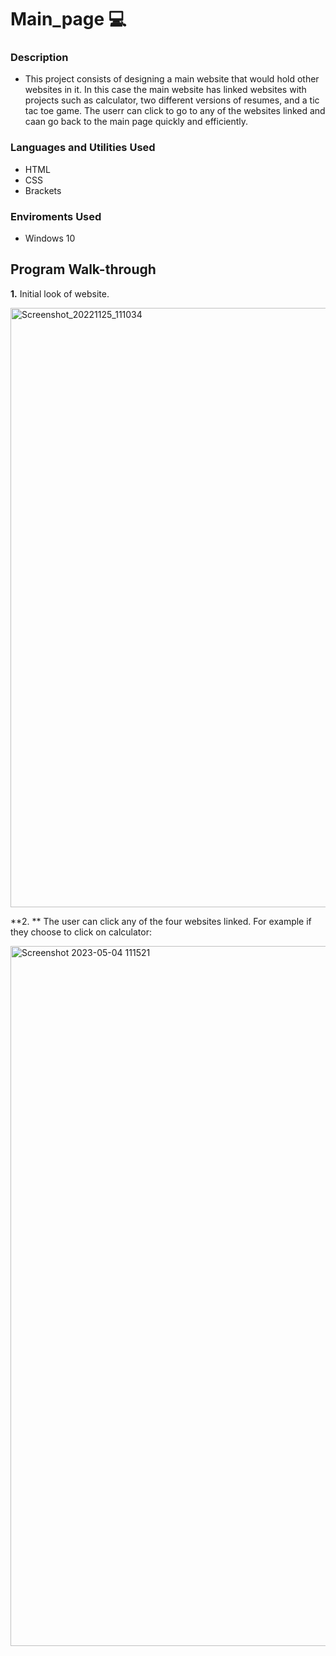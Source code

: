 # Main_page 💻
### Description
- This project consists of designing a main website that would hold other websites in it. In this case the main website has linked websites with projects such as calculator, two different versions of resumes, and a tic tac toe game. The userr can click to go to any of the websites linked and caan go back to the main page quickly and efficiently.

### Languages and Utilities Used
- HTML
- CSS
- Brackets
### Enviroments Used
- Windows 10
## Program Walk-through
**1.**  Initial look of website.

<img width="959" alt="Screenshot_20221125_111034" src="https://user-images.githubusercontent.com/116442206/236882388-b86be5f1-bff4-4406-92d0-0a91d090e56f.png">

**2. ** The user can click any of the four websites linked. For example if they choose to click on calculator: 


<img width="1120" alt="Screenshot 2023-05-04 111521" src="https://user-images.githubusercontent.com/116442206/236884641-9938a59c-6647-46f9-9ab7-8c75783d093a.png">
